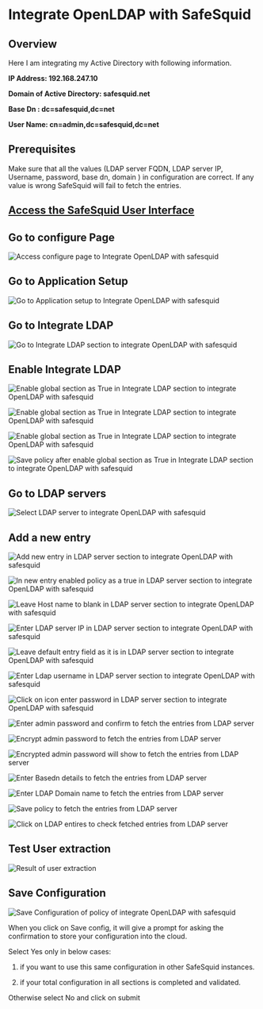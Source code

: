 # Integrate OpenLDAP with SafeSquid

## Overview

Here I am integrating my Active Directory with following information.

**IP Address: 192.168.247.10**

**Domain of Active Directory: safesquid.net**

**Base Dn : dc=safesquid,dc=net**

**User Name: cn=admin,dc=safesquid,dc=net**


## Prerequisites

Make sure that all the values (LDAP server FQDN, LDAP server IP, Username, password, base dn, domain ) in configuration are correct. If any value is wrong SafeSquid will fail to fetch the entries.

## [Access the SafeSquid User Interface](/docs/08-SafeSquid%20Interface/Accessing%20the%20SafeSquid%20Interface.md)

## Go to configure Page

![Access configure page to Integrate OpenLDAP with safesquid](/img/How_To/Integrate_OpenLDAP_With_SafeSquid/image1.webp)

## Go to Application Setup

![Go to Application setup to Integrate OpenLDAP with safesquid](/img/How_To/Integrate_OpenLDAP_With_SafeSquid/image2.webp)

## Go to Integrate LDAP

![Go to Integrate LDAP section to integrate OpenLDAP with safesquid](/img/How_To/Integrate_OpenLDAP_With_SafeSquid/image3.webp)

## Enable Integrate LDAP 

![Enable global section as True in Integrate LDAP section to integrate OpenLDAP with safesquid](/img/How_To/Integrate_OpenLDAP_With_SafeSquid/image4.webp)

![Enable global section as True in Integrate LDAP section to integrate OpenLDAP with safesquid](/img/How_To/Integrate_OpenLDAP_With_SafeSquid/image5.webp)

![Enable global section as True in Integrate LDAP section to integrate OpenLDAP with safesquid](/img/How_To/Integrate_OpenLDAP_With_SafeSquid/image6.webp)

![Save policy after enable global section as True in Integrate LDAP section to integrate OpenLDAP with safesquid](/img/How_To/Integrate_OpenLDAP_With_SafeSquid/image7.webp)

## Go to LDAP servers

![Select LDAP server to integrate OpenLDAP with safesquid](/img/How_To/Integrate_OpenLDAP_With_SafeSquid/image8.webp)

##  Add a new entry

![Add new entry in LDAP server section to integrate OpenLDAP with safesquid](/img/How_To/Integrate_OpenLDAP_With_SafeSquid/image9.webp)

![In new entry enabled policy as a true in LDAP server section to integrate OpenLDAP with safesquid](/img/How_To/Integrate_OpenLDAP_With_SafeSquid/image10.webp)

![Leave Host name to blank in LDAP server section to integrate OpenLDAP with safesquid](/img/How_To/Integrate_OpenLDAP_With_SafeSquid/image11.webp)

![Enter LDAP server IP in LDAP server section to integrate OpenLDAP with safesquid](/img/How_To/Integrate_OpenLDAP_With_SafeSquid/image12.webp)

![Leave default entry field as it is in LDAP server section to integrate OpenLDAP with safesquid](/img/How_To/Integrate_OpenLDAP_With_SafeSquid/image13.webp)

![Enter Ldap username in LDAP server section to integrate OpenLDAP with safesquid](/img/How_To/Integrate_OpenLDAP_With_SafeSquid/image14.webp)

![Click on icon enter password in LDAP server section to integrate OpenLDAP with safesquid](/img/How_To/Integrate_OpenLDAP_With_SafeSquid/image15.webp)

![Enter admin password and confirm to fetch the entries from LDAP server](/img/How_To/Integrate_OpenLDAP_With_SafeSquid/image16.webp)

![Encrypt admin password to fetch the entries from LDAP server](/img/How_To/Integrate_OpenLDAP_With_SafeSquid/image17.webp)

![Encrypted admin password will show to fetch the entries from LDAP server](/img/How_To/Integrate_OpenLDAP_With_SafeSquid/image18.webp)

![Enter Basedn details to fetch the entries from LDAP server](/img/How_To/Integrate_OpenLDAP_With_SafeSquid/image19.webp)

![Enter LDAP Domain name to fetch the entries from LDAP server](/img/How_To/Integrate_OpenLDAP_With_SafeSquid/image20.webp)

![Save policy to fetch the entries from LDAP server](/img/How_To/Integrate_OpenLDAP_With_SafeSquid/image21.webp)

![Click on LDAP entires to check fetched entries from LDAP server](/img/How_To/Integrate_OpenLDAP_With_SafeSquid/image22.webp)

## Test User extraction 

![Result of user extraction ](/img/How_To/Integrate_OpenLDAP_With_SafeSquid/image23.webp)

## Save Configuration 

![Save Configuration of policy of integrate OpenLDAP with safesquid](/img/How_To/Integrate_OpenLDAP_With_SafeSquid/image24.webp)

When you click on Save config, it will give a prompt for asking the confirmation to store your configuration into the cloud.

Select Yes only in below cases:

1. if you want to use this same configuration in other SafeSquid instances.

2. if your total configuration in all sections is completed and validated.

Otherwise select No and click on submit

